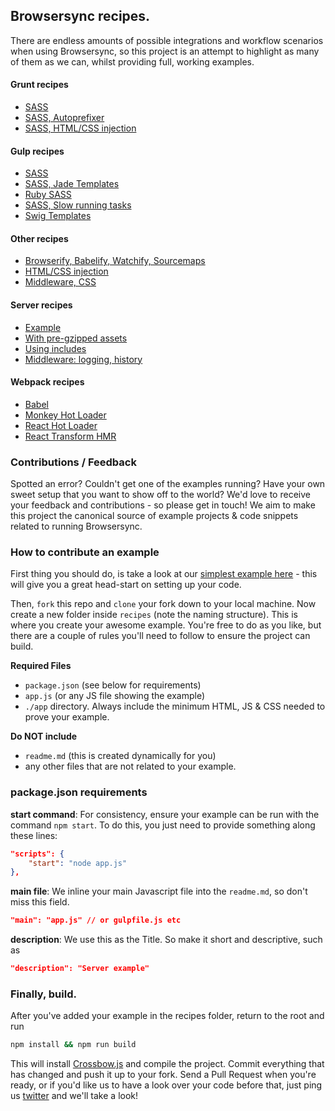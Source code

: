 ## Browsersync recipes.

There are endless amounts of possible integrations and workflow scenarios when using Browsersync, so this project is an 
attempt to highlight as many of them as we can, whilst providing full, working examples.

#### Grunt recipes
- [SASS](https://github.com/Browsersync/recipes/tree/master/recipes/grunt.sass)
- [SASS, Autoprefixer](https://github.com/Browsersync/recipes/tree/master/recipes/grunt.sass.autoprefixer)
- [SASS, HTML/CSS injection](https://github.com/Browsersync/recipes/tree/master/recipes/grunt.html.injection)

#### Gulp recipes
- [SASS](https://github.com/Browsersync/recipes/tree/master/recipes/gulp.sass)
- [SASS, Jade Templates](https://github.com/Browsersync/recipes/tree/master/recipes/gulp.jade)
- [Ruby SASS](https://github.com/Browsersync/recipes/tree/master/recipes/gulp.ruby.sass)
- [SASS, Slow running tasks](https://github.com/Browsersync/recipes/tree/master/recipes/gulp.task.sequence)
- [Swig Templates](https://github.com/Browsersync/recipes/tree/master/recipes/gulp.swig)

#### Other recipes
- [Browserify, Babelify, Watchify, Sourcemaps](https://github.com/Browsersync/recipes/tree/master/recipes/gulp.browserify)
- [HTML/CSS injection](https://github.com/Browsersync/recipes/tree/master/recipes/html.injection)
- [Middleware, CSS](https://github.com/Browsersync/recipes/tree/master/recipes/middleware.css.injection)

#### Server recipes
- [Example](https://github.com/Browsersync/recipes/tree/master/recipes/server)
- [With pre-gzipped assets](https://github.com/Browsersync/recipes/tree/master/recipes/server.gzipped.assets)
- [Using includes](https://github.com/Browsersync/recipes/tree/master/recipes/server.includes)
- [Middleware: logging, history](https://github.com/Browsersync/recipes/tree/master/recipes/server.middleware)

#### Webpack recipes
- [Babel](https://github.com/Browsersync/recipes/tree/master/recipes/webpack.babel)
- [Monkey Hot Loader](https://github.com/Browsersync/recipes/tree/master/recipes/webpack.monkey-hot-loader)
- [React Hot Loader](https://github.com/Browsersync/recipes/tree/master/recipes/webpack.react-hot-loader)
- [React Transform HMR](https://github.com/Browsersync/recipes/tree/master/recipes/webpack.react-transform-hmr)


### Contributions / Feedback

Spotted an error? Couldn't get one of the examples running? Have your own sweet setup that you want to show off to the world?
We'd love to receive your feedback and contributions - so please get in touch! We aim to make this project the canonical source 
of example projects & code snippets related to running Browsersync.


### How to contribute an example

First thing you should do, is take a look at our [simplest example here](https://github.com/Browsersync/recipes/tree/master/recipes/server) - 
this will give you a great head-start on setting up your code.

Then, `fork` this repo and `clone` your fork down to your local machine. Now create a new folder inside `recipes`
(note the naming structure). This is where you create your awesome example. You're free to do as you like,
but there are a couple of rules you'll need to follow to ensure the project can build.

**Required Files**

- `package.json` (see below for requirements)
- `app.js` (or any JS file showing the example)
- `./app` directory. Always include the minimum HTML, JS & CSS needed to prove your example.

**Do NOT include**
- `readme.md` (this is created dynamically for you)
- any other files that are not related to your example.


### package.json requirements

**start command**: For consistency, ensure your example can be run with the command `npm start`. To 
do this, you just need to provide something along these lines:

```json
"scripts": {
    "start": "node app.js"
},
```

**main file**: We inline your main Javascript file into the `readme.md`, so
don't miss this field.

```json
"main": "app.js" // or gulpfile.js etc
```

**description**: We use this as the Title. So make it short and descriptive, such as 

```json
"description": "Server example"
```


### Finally, build.
After you've added your example in the recipes folder, return to the root and run

```bash
npm install && npm run build
```

This will install [Crossbow.js](https://github.com/shakyShane/crossbow.js) and compile the project.
Commit everything that has changed and push it up to your fork. Send a Pull Request when you're
ready, or if you'd like us to have a look over your code before that, just ping us [twitter](https://twitter.com/browsersync) and we'll 
take a look! 
